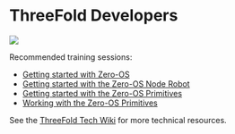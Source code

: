 # ThreeFold Developers

![](https://images.unsplash.com/photo-1469395446868-fb6a048d5ca3?ixlib=rb-0.3.5&ixid=eyJhcHBfaWQiOjEyMDd9&s=3b253c025759db68595a316e7d4991fd&auto=format&fit=crop&w=1490&q=80)

Recommended training sessions:
- [Getting started with Zero-OS](/developers/getting_started_with_zos.md)
- [Getting started with the Zero-OS Node Robot](/developers/getting_started_with_node_robot.md)
- [Getting started with the Zero-OS Primitives](/developers/getting_started_with_zos_primitives.md)
- [Working with the Zero-OS Primitives](/developers/working_with_zos_primitives.md)

See the [ThreeFold Tech Wiki](https://threefoldfoundation.github.io/info_tech/#/) for more technical resources.
